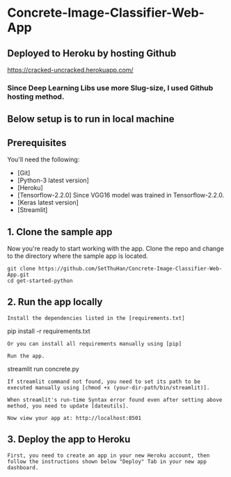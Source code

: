 # Concrete-Image-Classifier-Web-App
## Deployed to Heroku by hosting Github
https://cracked-uncracked.herokuapp.com/
### Since Deep Learning Libs use more Slug-size, I used Github hosting method.

## Below setup is to run in local machine
## Prerequisites

You'll need the following:

* [Git]
* [Python-3 latest version]
* [Heroku]
* [Tensorflow-2.2.0] Since VGG16 model was trained in Tensorflow-2.2.0.
* [Keras latest version]
* [Streamlit]

## 1. Clone the sample app

Now you're ready to start working with the app. Clone the repo and change to the directory where the sample app is located.
  ```
git clone https://github.com/SetThuHan/Concrete-Image-Classifier-Web-App.git
cd get-started-python
  ```
## 2. Run the app locally
```
Install the dependencies listed in the [requirements.txt]
  ```
pip install -r requirements.txt
  ```
Or you can install all requirements manually using [pip]

Run the app.
  ```
streamlit run concrete.py
  ```
If streamlit command not found, you need to set its path to be executed manually using [chmod +x (your-dir-path/bin/streamlit)].

When streamlit's run-time Syntax error found even after setting above method, you need to update [dateutils].

Now view your app at: http://localhost:8501
```
## 3. Deploy the app to Heroku
```
First, you need to create an app in your new Heroku account, then follow the instructions shown below "Deploy" Tab in your new app dashboard.
```
